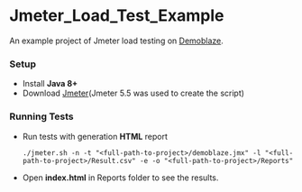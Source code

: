 # Jmeter_Load_Test_Example

An example project of Jmeter load testing on [Demoblaze](https://www.demoblaze.com/).

### Setup
* Install **Java 8+**
* Download [Jmeter](https://jmeter.apache.org/download_jmeter.cgi)(Jmeter 5.5 was used to create the script)

### Running Tests

* Run tests with generation **HTML** report
  ```
  ./jmeter.sh -n -t "<full-path-to-project>/demoblaze.jmx" -l "<full-path-to-project>/Result.csv" -e -o "<full-path-to-project>/Reports"
  ```
* Open **index.html** in Reports folder to see the results.
